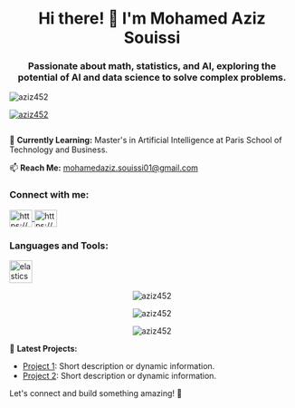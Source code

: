 <h1 align="center">Hi there! 👋 I'm Mohamed Aziz Souissi</h1>

<h3 align="center">Passionate about math, statistics, and AI, exploring the potential of AI and data science to solve complex problems.</h3>

<p align="left"> <img src="https://komarev.com/ghpvc/?username=aziz452&label=Profile%20views&color=0e75b6&style=flat" alt="aziz452" /> </p>

<p align="left"> <a href="https://github.com/ryo-ma/github-profile-trophy"><img src="https://github-profile-trophy.vercel.app/?username=aziz452" alt="aziz452" /></a> </p>

<p align="left"> <a href="https://twitter.com/" target="blank"><img src="https://img.shields.io/twitter/follow/?logo=twitter&style=for-the-badge" alt="" /></a> </p>

🌱 **Currently Learning:** Master's in Artificial Intelligence at Paris School of Technology and Business.

📫 **Reach Me:** [mohamedaziz.souissi01@gmail.com](mailto:mohamedaziz.souissi01@gmail.com)

<h3 align="left">Connect with me:</h3>
<p align="left">
  <a href="https://linkedin.com/in/mohamedaziz-souissi/" target="blank">
    <img align="center" src="https://raw.githubusercontent.com/rahuldkjain/github-profile-readme-generator/master/src/images/icons/Social/linked-in-alt.svg" alt="https://www.linkedin.com/in/mohamedaziz-souissi/" height="30" width="40" />
  </a>
  <a href="https://github.com/aziz452" target="blank">
    <img align="center" src="https://raw.githubusercontent.com/rahuldkjain/github-profile-readme-generator/master/src/images/icons/Social/github.svg" alt="https://github.com/aziz452" height="30" width="40" />
  </a>
</p>

<h3 align="left">Languages and Tools:</h3>
<p align="left"> 
  <img src="https://www.vectorlogo.zone/logos/elastic/elastic-icon.svg" alt="elasticsearch" width="40" height="40"/>
  <!-- Add or remove tools based on your preferences -->
  <!-- Example: <img src="icon_url" alt="tool_name" width="40" height="40"/> -->
</p>

<p align="center">
  <img src="https://github-readme-stats.vercel.app/api/top-langs?username=aziz452&show_icons=true&locale=en&layout=compact" alt="aziz452" />
</p>

<p align="center">
  <img src="https://github-readme-stats.vercel.app/api?username=aziz452&show_icons=true&locale=en" alt="aziz452" />
</p>

<p align="center">
  <img src="https://github-readme-streak-stats.herokuapp.com/?user=aziz452&" alt="aziz452" />
</p>

🚀 **Latest Projects:**
- [Project 1](project1_link): Short description or dynamic information.
- [Project 2](project2_link): Short description or dynamic information.

Let's connect and build something amazing! 🚀
